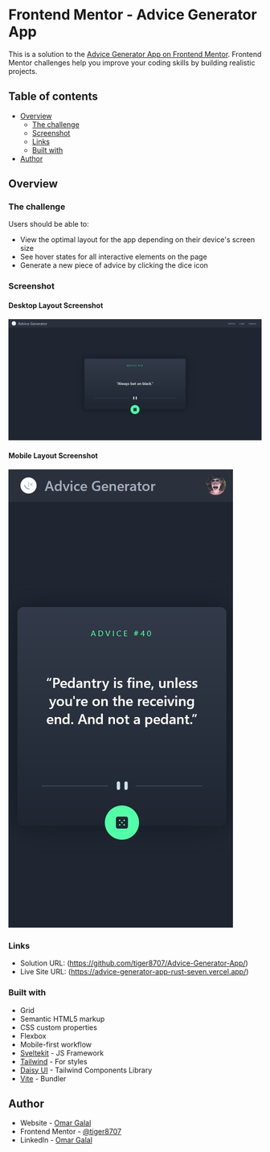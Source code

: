 # Frontend Mentor - Advice Generator App

This is a solution to the [Advice Generator App on Frontend Mentor](https://www.frontendmentor.io/challenges/advice-generator-app-QdUG-13db/hub/advice-generator-app-fMi_pluyem). Frontend Mentor challenges help you improve your coding skills by building realistic projects.  

## Table of contents

- [Overview](#overview)
  - [The challenge](#the-challenge)
  - [Screenshot](#screenshot)
  - [Links](#links)
  - [Built with](#built-with)
- [Author](#author)

## Overview

### The challenge

Users should be able to:

- View the optimal layout for the app depending on their device's screen size
- See hover states for all interactive elements on the page
- Generate a new piece of advice by clicking the dice icon

### Screenshot

#### Desktop Layout Screenshot

![Screenshot](desktop-screenshot.jpg)

#### Mobile Layout Screenshot

![Screenshot](mobile-screenshot.jpg)

### Links

- Solution URL: (https://github.com/tiger8707/Advice-Generator-App/)
- Live Site URL: (https://advice-generator-app-rust-seven.vercel.app/)

### Built with

- Grid
- Semantic HTML5 markup
- CSS custom properties
- Flexbox
- Mobile-first workflow
- [Sveltekit](https://kit.svelte.dev/) - JS Framework
- [Tailwind](https://tailwindcss.com/) - For styles
- [Daisy UI](https://daisyui.com/) - Tailwind Components Library
- [Vite](https://vitejs.dev/) - Bundler

## Author

- Website - [Omar Galal](https://github.com/tiger8707/)
- Frontend Mentor - [@tiger8707](https://www.frontendmentor.io/profile/tiger8707)
- LinkedIn - [Omar Galal](https://www.linkedin.com/in/omar-galal-195b40163/)